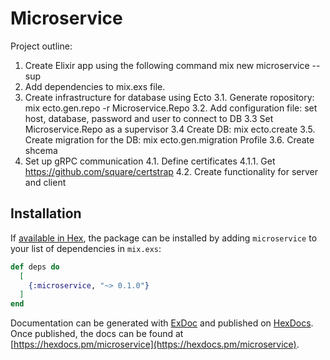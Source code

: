 # Microservice

Project outline:
1. Create Elixir app using the following command
  mix new microservice --sup
2. Add dependencies to mix.exs file.
3. Create infrastructure for database using Ecto
  3.1. Generate ropository: mix ecto.gen.repo -r Microservice.Repo
  3.2. Add configuration file: set host, database, password and user to connect to DB
  3.3 Set Microservice.Repo as a supervisor
  3.4 Create DB: mix ecto.create
  3.5. Create migration for the DB: mix ecto.gen.migration Profile
  3.6. Create shcema 
4. Set up gRPC communication
  4.1. Define certificates
    4.1.1. Get https://github.com/square/certstrap
  4.2. Create functionality for server and client
## Installation

If [available in Hex](https://hex.pm/docs/publish), the package can be installed
by adding `microservice` to your list of dependencies in `mix.exs`:

```elixir
def deps do
  [
    {:microservice, "~> 0.1.0"}
  ]
end
```

Documentation can be generated with [ExDoc](https://github.com/elixir-lang/ex_doc)
and published on [HexDocs](https://hexdocs.pm). Once published, the docs can
be found at [https://hexdocs.pm/microservice](https://hexdocs.pm/microservice).


